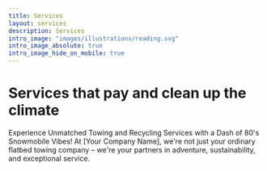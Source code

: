 ```yaml
---
title: Services
layout: services
description: Services
intro_image: "images/illustrations/reading.svg"
intro_image_absolute: true
intro_image_hide_on_mobile: true
---
```


# Services that pay and clean up the climate

Experience Unmatched Towing and Recycling Services with a Dash of 80's Snowmobile Vibes! At [Your Company Name], we're not just your ordinary flatbed towing company – we're your partners in adventure, sustainability, and exceptional service.
